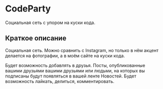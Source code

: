 # CodeParty

Социальная сеть с упором на куски кода.

## Краткое описание

Социальная сеть. Можно сравнить с Instagram, но только в нём акцент делается на фотографии, а в моём сайте на куски
кода.

Будет возможность добавлять в друзья. Посты, опубликованные вашими друзьями вашими друзьями или людьми, на которых вы
подписаны будут появляться в вашей ленте Новостей. Будет возможность лайкать, делиться, комментировать.
